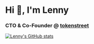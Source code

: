 <h1 align="left">Hi 👋, I'm Lenny</h1>
<h3 align="left">CTO & Co-Founder @ <a href="https://tokenstreet.com/">tokenstreet</a></h3>

[![Lenny's GitHub stats](https://github-readme-stats.vercel.app/api?username=lennycampino&count_private=true&show_icons=true&theme=dark)]()
